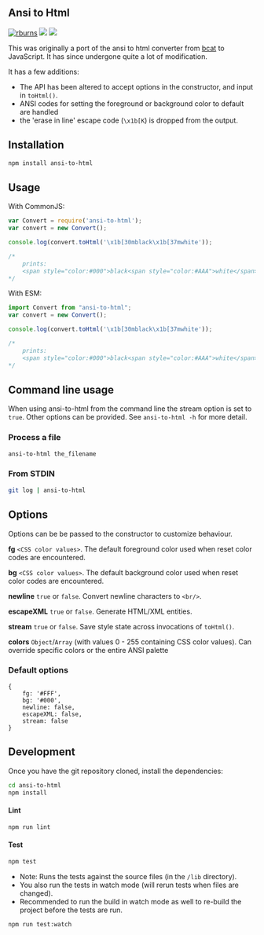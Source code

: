## Ansi to Html
[![rburns](https://circleci.com/gh/rburns/ansi-to-html.svg?style=svg)](https://circleci.com/gh/rburns/ansi-to-html)
[![](https://img.shields.io/npm/v/ansi-to-html.svg)](https://www.npmjs.com/package/ansi-to-html)
![](https://img.shields.io/npm/dm/ansi-to-html.svg)

This was originally a port of the ansi to html converter from
[bcat](https://github.com/rtomayko/bcat/blob/master/lib/bcat/ansi.rb) to
JavaScript. It has since undergone quite a lot of modification.

It has a few additions:

* The API has been altered to accept options in the constructor, and input in `toHtml()`.
* ANSI codes for setting the foreground or background color to default are handled
* the 'erase in line' escape code (`\x1b[K`) is dropped from the output.

## Installation

```bash
npm install ansi-to-html
```

## Usage

With CommonJS:
```javascript
var Convert = require('ansi-to-html');
var convert = new Convert();

console.log(convert.toHtml('\x1b[30mblack\x1b[37mwhite'));

/*
    prints:
    <span style="color:#000">black<span style="color:#AAA">white</span></span>
*/
```
With ESM:
```javascript
import Convert from "ansi-to-html";
var convert = new Convert();

console.log(convert.toHtml('\x1b[30mblack\x1b[37mwhite'));

/*
    prints:
    <span style="color:#000">black<span style="color:#AAA">white</span></span>
*/
```


## Command line usage

When using ansi-to-html from the command line the stream option is set to `true`.
Other options can be provided. See `ansi-to-html -h` for more detail.

### Process a file

```bash
ansi-to-html the_filename
```

### From STDIN

```bash
git log | ansi-to-html
```

## Options

Options can be be passed to the constructor to customize behaviour.

**fg** `<CSS color values>`. The default foreground color used when reset color codes are encountered.

**bg** `<CSS color values>`. The default background color used when reset color codes are encountered.

**newline** `true` or `false`. Convert newline characters to `<br/>`.

**escapeXML** `true` or `false`. Generate HTML/XML entities.

**stream** `true` or `false`. Save style state across invocations of `toHtml()`.

**colors** `Object`/`Array` (with values 0 - 255 containing CSS color values). Can override specific colors or the entire ANSI palette

### Default options

```json5
{
    fg: '#FFF',
    bg: '#000',
    newline: false,
    escapeXML: false,
    stream: false
}
```

## Development

Once you have the git repository cloned, install the dependencies:

```bash
cd ansi-to-html
npm install
```

#### Lint

```bash
npm run lint
```

#### Test

```bash
npm test
```
- Note: Runs the tests against the source files (in the `/lib` directory).
- You also run the tests in watch mode (will rerun tests when files are changed).
- Recommended to run the build in watch mode as well to re-build the project before the tests are run.

```bash
npm run test:watch
```

